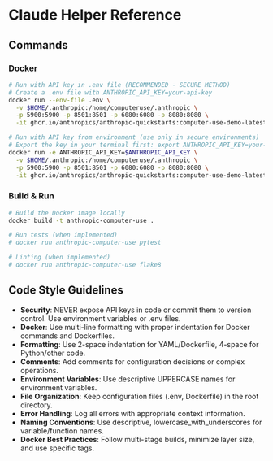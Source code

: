 # Claude Helper Reference

## Commands

### Docker
```bash
# Run with API key in .env file (RECOMMENDED - SECURE METHOD)
# Create a .env file with ANTHROPIC_API_KEY=your-api-key
docker run --env-file .env \
  -v $HOME/.anthropic:/home/computeruse/.anthropic \
  -p 5900:5900 -p 8501:8501 -p 6080:6080 -p 8080:8080 \
  -it ghcr.io/anthropics/anthropic-quickstarts:computer-use-demo-latest

# Run with API key from environment (use only in secure environments)
# Export the key in your terminal first: export ANTHROPIC_API_KEY=your-api-key
docker run -e ANTHROPIC_API_KEY=$ANTHROPIC_API_KEY \
  -v $HOME/.anthropic:/home/computeruse/.anthropic \
  -p 5900:5900 -p 8501:8501 -p 6080:6080 -p 8080:8080 \
  -it ghcr.io/anthropics/anthropic-quickstarts:computer-use-demo-latest
```

### Build & Run
```bash
# Build the Docker image locally
docker build -t anthropic-computer-use .

# Run tests (when implemented)
# docker run anthropic-computer-use pytest

# Linting (when implemented)
# docker run anthropic-computer-use flake8
```

## Code Style Guidelines

- **Security**: NEVER expose API keys in code or commit them to version control. Use environment variables or .env files.
- **Docker**: Use multi-line formatting with proper indentation for Docker commands and Dockerfiles.
- **Formatting**: Use 2-space indentation for YAML/Dockerfile, 4-space for Python/other code.
- **Comments**: Add comments for configuration decisions or complex operations.
- **Environment Variables**: Use descriptive UPPERCASE names for environment variables.
- **File Organization**: Keep configuration files (.env, Dockerfile) in the root directory.
- **Error Handling**: Log all errors with appropriate context information.
- **Naming Conventions**: Use descriptive, lowercase_with_underscores for variable/function names.
- **Docker Best Practices**: Follow multi-stage builds, minimize layer size, and use specific tags.